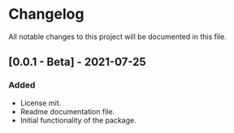 # ChangelogAll notable changes to this project will be documented in this file.## [0.0.1 - Beta] - 2021-07-25### Added- License mit.- Readme documentation file.- Initial functionality of the package.